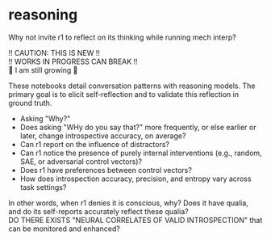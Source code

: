 # reasoning
Why not invite r1 to reflect on its thinking while running mech interp?

!! CAUTION: THIS IS NEW !!  
!! WORKS IN PROGRESS CAN BREAK !!  
🌱 I am still growing 🌱  

These notebooks detail conversation patterns with reasoning models. The primary goal is to elicit self-reflection and to validate this reflection in ground truth.
- Asking "Why?"
 - Does asking "WHy do you say that?" more frequently, or else earlier or later, change introspective accuracy, on average?
- Can r1 report on the influence of distractors?
- Can r1 notice the presence of purely internal interventions (e.g., random, SAE, or adversarial control vectors)?
- Does r1 have preferences between control vectors?
- How does introspection accuracy, precision, and entropy vary across task settings?

In other words, when r1 denies it is conscious, why? Does it have qualia, and do its self-reports accurately reflect these qualia?  
DO THERE EXISTS "NEURAL CORRELATES OF VALID INTROSPECTION" that can be monitored and enhanced?

